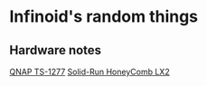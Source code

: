 # Infinoid's random things

## Hardware notes

[QNAP TS-1277](https://infinoid.github.io/hw-notes/TS-1277/)
[Solid-Run HoneyComb LX2](https://infinoid.github.io/hw-notes/Honeycomb-LX2/)
